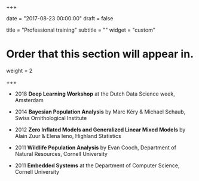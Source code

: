 +++

date = "2017-08-23 00:00:00"
draft = false

title = "Professional training"
subtitle = ""
widget = "custom"

# Order that this section will appear in.
weight = 2

+++

- 2018	**Deep Learning Workshop** at the Dutch Data Science week, Amsterdam

- 2014 **Bayesian Population Analysis** by Marc Kéry & Michael Schaub, Swiss Ornithological Institute 
  
- 2012 **Zero Inflated Models and Generalized Linear Mixed Models** by Alain Zuur & Elena Ieno, Highland Statistics
  
- 2011 **Wildlife Population Analysis** by Evan Cooch, Department of Natural Resources, Cornell University

- 2011 **Embedded Systems** at the Department of Computer Science, Cornell University